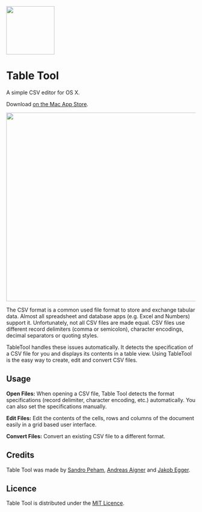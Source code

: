 <img style='margin: 0 auto' src="https://github.com/jakob/TableTool/raw/master/Table%20Tool/Images.xcassets/AppIcon.appiconset/icon_128x128@2x.png" width=128 height=128>

# Table Tool 

A simple CSV editor for OS X.

Download [on the Mac App Store](https://itunes.apple.com/app/table-tool/id1122008420?mt=12).

<img style='margin: 0 auto' src="https://github.com/jakob/TableTool/raw/master/Artwork/Screenshots/2016-06-08 Tabletool 1.1 Customers.jpg" width=800 height=500>

The CSV format is a common used file format to store and exchange tabular data. 
Almost all spreadsheet and database apps (e.g. Excel and Numbers) support it.
Unfortunately, not all CSV files are made equal.
CSV files use different record delimiters (comma or semicolon), character encodings, decimal separators or quoting styles.

TableTool handles these issues automatically.
It detects the specification of a CSV file for you and displays its contents in a table view.
Using TableTool is the easy way to create, edit and convert CSV files.

## Usage

**Open Files:**
When opening a CSV file, Table Tool detects the format specifications 
(record delimiter, character encoding, etc.) automatically.
You can also set the specifications manually.

**Edit Files:**
Edit the contents of the cells, rows and columns of the document easily in a grid based user interface.

**Convert Files:**
Convert an existing CSV file to a different format.

## Credits

Table Tool was made by [Sandro Peham](https://github.com/SandroPeham), 
[Andreas Aigner](https://github.com/aigi) and 
[Jakob Egger](https://github.com/jakob).

## Licence

Table Tool is distributed under the [MIT Licence](https://github.com/jakob/TableTool/blob/master/LICENSE).

